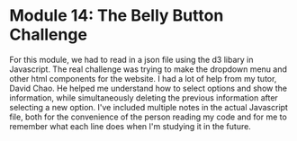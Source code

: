 # Module 14: The Belly Button Challenge
For this module, we had to read in a json file using the d3 libary in Javascript. The real challenge was trying to make the dropdown menu and other html components for the website.
I had a lot of help from my tutor, David Chao. He helped me understand how to select options and show the information, while simultaneously deleting the previous information after selecting a new option.
I've included multiple notes in the actual Javascript file, both for the convenience of the person reading my code and for me to remember what each line does when I'm studying it in the future.
